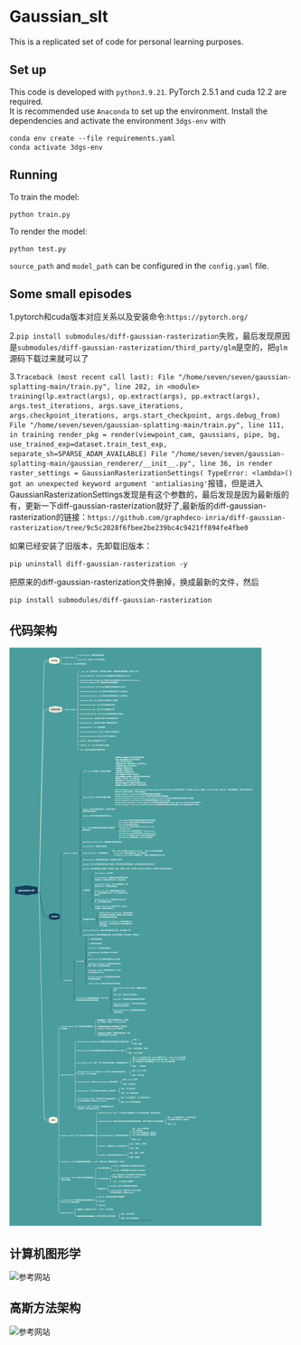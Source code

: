 # Gaussian_slt
This is a replicated set of code for personal learning purposes.
## Set up
This code is developed with `python3.9.21`. PyTorch 2.5.1 and cuda 12.2 are required.  
It is recommended use `Anaconda` to set up the environment. Install the dependencies and activate the environment `3dgs-env` with
```
conda env create --file requirements.yaml
conda activate 3dgs-env
```
## Running
To train the model:
```
python train.py 
```
To render the model:
```
python test.py 
```
`source_path` and `model_path` can be configured in the `config.yaml` file.
## Some small episodes
1.pytorch和cuda版本对应关系以及安装命令:`https://pytorch.org/`

2.`pip install submodules/diff-gaussian-rasterization`失败，最后发现原因是`submodules/diff-gaussian-rasterization/third_party/glm`是空的，把`glm`源码下载过来就可以了

3.`Traceback (most recent call last):
  File "/home/seven/seven/gaussian-splatting-main/train.py", line 282, in <module>
    training(lp.extract(args), op.extract(args), pp.extract(args), args.test_iterations, args.save_iterations, args.checkpoint_iterations, args.start_checkpoint, args.debug_from)
  File "/home/seven/seven/gaussian-splatting-main/train.py", line 111, in training
    render_pkg = render(viewpoint_cam, gaussians, pipe, bg, use_trained_exp=dataset.train_test_exp, separate_sh=SPARSE_ADAM_AVAILABLE)
  File "/home/seven/seven/gaussian-splatting-main/gaussian_renderer/__init__.py", line 36, in render
    raster_settings = GaussianRasterizationSettings(
TypeError: <lambda>() got an unexpected keyword argument 'antialiasing'`报错，但是进入GaussianRasterizationSettings发现是有这个参数的，最后发现是因为最新版的有，更新一下diff-gaussian-rasterization就好了,最新版的diff-gaussian-rasterization的链接：`https://github.com/graphdeco-inria/diff-gaussian-rasterization/tree/9c5c2028f6fbee2be239bc4c9421ff894fe4fbe0`

如果已经安装了旧版本，先卸载旧版本：
```
pip uninstall diff-gaussian-rasterization -y
```
把原来的diff-gaussian-rasterization文件删掉，换成最新的文件，然后
```
pip install submodules/diff-gaussian-rasterization
```







## 代码架构
![代码架构](utils/gs_slt.png)
## 计算机图形学
![参考网站](https://chuquan.me/2024/03/23/foundation-of-computer-graphic-03/)
## 高斯方法架构
![参考网站](https://www.bilibili.com/video/BV1zi421v7Dr/?spm_id_from=333.337.search-card.all.click&vd_source=b8e7bf3a9fa3baa07f9407580fe339f2)
